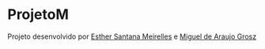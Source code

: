 # ProjetoM
Projeto desenvolvido por [Esther Santana Meirelles](https://github.com/ttetricas) e [Miguel de Araujo Grosz](https://github.com/miguelgrosz)
